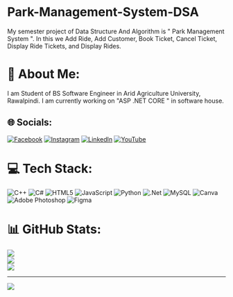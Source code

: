 # Park-Management-System-DSA
My semester project of Data Structure And Algorithm is " Park Management System ". In this we Add Ride, Add Customer, Book Ticket, Cancel Ticket, Display Ride Tickets, and Display Rides.
# 💫 About Me:
I am Student of BS Software Engineer in Arid Agriculture University, Rawalpindi. I am currently working on "ASP .NET CORE " in software house.


## 🌐 Socials:
[![Facebook](https://img.shields.io/badge/Facebook-%231877F2.svg?logo=Facebook&logoColor=white)](https://www.facebook.com/muhammadfaraz.bashir.3) [![Instagram](https://img.shields.io/badge/Instagram-%23E4405F.svg?logo=Instagram&logoColor=white)](https://instagram.com/da__toxik_) [![LinkedIn](https://img.shields.io/badge/LinkedIn-%230077B5.svg?logo=linkedin&logoColor=white)](https://www.linkedin.com/in/muhammad-faraz-bashir/) [![YouTube](https://img.shields.io/badge/YouTube-%23FF0000.svg?logo=YouTube&logoColor=white)](https://www.youtube.com/@toxik__official) 

# 💻 Tech Stack:
![C++](https://img.shields.io/badge/c++-%2300599C.svg?style=for-the-badge&logo=c%2B%2B&logoColor=white) ![C#](https://img.shields.io/badge/c%23-%23239120.svg?style=for-the-badge&logo=csharp&logoColor=white) ![HTML5](https://img.shields.io/badge/html5-%23E34F26.svg?style=for-the-badge&logo=html5&logoColor=white) ![JavaScript](https://img.shields.io/badge/javascript-%23323330.svg?style=for-the-badge&logo=javascript&logoColor=%23F7DF1E) ![Python](https://img.shields.io/badge/python-3670A0?style=for-the-badge&logo=python&logoColor=ffdd54) ![.Net](https://img.shields.io/badge/.NET-5C2D91?style=for-the-badge&logo=.net&logoColor=white) ![MySQL](https://img.shields.io/badge/mysql-4479A1.svg?style=for-the-badge&logo=mysql&logoColor=white) ![Canva](https://img.shields.io/badge/Canva-%2300C4CC.svg?style=for-the-badge&logo=Canva&logoColor=white) ![Adobe Photoshop](https://img.shields.io/badge/adobe%20photoshop-%2331A8FF.svg?style=for-the-badge&logo=adobe%20photoshop&logoColor=white) ![Figma](https://img.shields.io/badge/figma-%23F24E1E.svg?style=for-the-badge&logo=figma&logoColor=white)
# 📊 GitHub Stats:
![](https://github-readme-stats.vercel.app/api?username=farazbashirr&theme=dark&hide_border=false&include_all_commits=false&count_private=false)<br/>
![](https://github-readme-streak-stats.herokuapp.com/?user=farazbashirr&theme=dark&hide_border=false)<br/>
![](https://github-readme-stats.vercel.app/api/top-langs/?username=farazbashirr&theme=dark&hide_border=false&include_all_commits=false&count_private=false&layout=compact)

---
[![](https://visitcount.itsvg.in/api?id=farazbashirr&icon=0&color=0)](https://visitcount.itsvg.in)

<!-- Proudly created with GPRM ( https://gprm.itsvg.in ) -->
